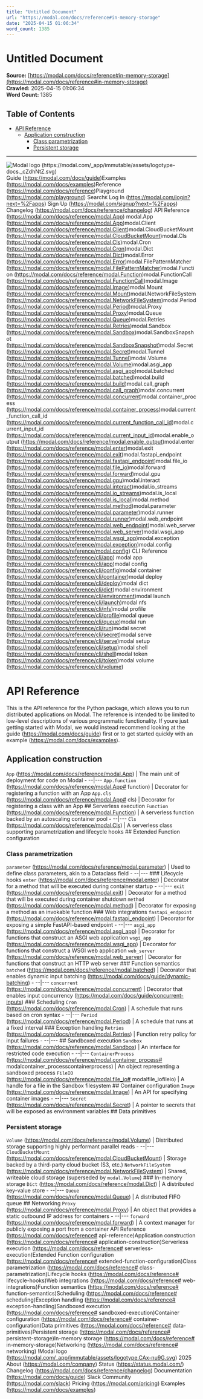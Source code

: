 ```yaml
---
title: "Untitled Document"
url: "https://modal.com/docs/reference#in-memory-storage"
date: "2025-04-15 01:06:34"
word_count: 1385
---
```


# Untitled Document

**Source:** [https://modal.com/docs/reference#in-memory-storage](https://modal.com/docs/reference#in-memory-storage)  
**Crawled:** 2025-04-15 01:06:34  
**Word Count:** 1385

## Table of Contents

- [API Reference](#api-reference)
  - [Application construction](#application-construction)
    - [Class parametrization](#class-parametrization)
    - [Persistent storage](#persistent-storage)

---

![Modal logo (https://modal.com/_app/immutable/assets/logotype-docs._cZdhNtZ.svg)](https://modal.com/docs)
Guide (https://modal.com/docs/guide)Examples (https://modal.com/docs/examples)Reference (https://modal.com/docs/reference)Playground (https://modal.com/playground)
Search`K`
Log In (https://modal.com/login?next=%2Fapps) Sign Up (https://modal.com/signup?next=%2Fapps)
Changelog (https://modal.com/docs/reference/changelog) API Reference (https://modal.com/docs/reference/modal.App) modal.App (https://modal.com/docs/reference/modal.App)modal.Client (https://modal.com/docs/reference/modal.Client)modal.CloudBucketMount (https://modal.com/docs/reference/modal.CloudBucketMount)modal.Cls (https://modal.com/docs/reference/modal.Cls)modal.Cron (https://modal.com/docs/reference/modal.Cron)modal.Dict (https://modal.com/docs/reference/modal.Dict)modal.Error (https://modal.com/docs/reference/modal.Error)modal.FilePatternMatcher (https://modal.com/docs/reference/modal.FilePatternMatcher)modal.Function (https://modal.com/docs/reference/modal.Function)modal.FunctionCall (https://modal.com/docs/reference/modal.FunctionCall)modal.Image (https://modal.com/docs/reference/modal.Image)modal.Mount (https://modal.com/docs/reference/modal.Mount)modal.NetworkFileSystem (https://modal.com/docs/reference/modal.NetworkFileSystem)modal.Period (https://modal.com/docs/reference/modal.Period)modal.Proxy (https://modal.com/docs/reference/modal.Proxy)modal.Queue (https://modal.com/docs/reference/modal.Queue)modal.Retries (https://modal.com/docs/reference/modal.Retries)modal.Sandbox (https://modal.com/docs/reference/modal.Sandbox)modal.SandboxSnapshot (https://modal.com/docs/reference/modal.SandboxSnapshot)modal.Secret (https://modal.com/docs/reference/modal.Secret)modal.Tunnel (https://modal.com/docs/reference/modal.Tunnel)modal.Volume (https://modal.com/docs/reference/modal.Volume)modal.asgi_app (https://modal.com/docs/reference/modal.asgi_app)modal.batched (https://modal.com/docs/reference/modal.batched)modal.build (https://modal.com/docs/reference/modal.build)modal.call_graph (https://modal.com/docs/reference/modal.call_graph)modal.concurrent (https://modal.com/docs/reference/modal.concurrent)modal.container_process (https://modal.com/docs/reference/modal.container_process)modal.current_function_call_id (https://modal.com/docs/reference/modal.current_function_call_id)modal.current_input_id (https://modal.com/docs/reference/modal.current_input_id)modal.enable_output (https://modal.com/docs/reference/modal.enable_output)modal.enter (https://modal.com/docs/reference/modal.enter)modal.exit (https://modal.com/docs/reference/modal.exit)modal.fastapi_endpoint (https://modal.com/docs/reference/modal.fastapi_endpoint)modal.file_io (https://modal.com/docs/reference/modal.file_io)modal.forward (https://modal.com/docs/reference/modal.forward)modal.gpu (https://modal.com/docs/reference/modal.gpu)modal.interact (https://modal.com/docs/reference/modal.interact)modal.io_streams (https://modal.com/docs/reference/modal.io_streams)modal.is_local (https://modal.com/docs/reference/modal.is_local)modal.method (https://modal.com/docs/reference/modal.method)modal.parameter (https://modal.com/docs/reference/modal.parameter)modal.runner (https://modal.com/docs/reference/modal.runner)modal.web_endpoint (https://modal.com/docs/reference/modal.web_endpoint)modal.web_server (https://modal.com/docs/reference/modal.web_server)modal.wsgi_app (https://modal.com/docs/reference/modal.wsgi_app)modal.exception (https://modal.com/docs/reference/modal.exception)modal.config (https://modal.com/docs/reference/modal.config) CLI Reference (https://modal.com/docs/reference/cli/app) modal app (https://modal.com/docs/reference/cli/app)modal config (https://modal.com/docs/reference/cli/config)modal container (https://modal.com/docs/reference/cli/container)modal deploy (https://modal.com/docs/reference/cli/deploy)modal dict (https://modal.com/docs/reference/cli/dict)modal environment (https://modal.com/docs/reference/cli/environment)modal launch (https://modal.com/docs/reference/cli/launch)modal nfs (https://modal.com/docs/reference/cli/nfs)modal profile (https://modal.com/docs/reference/cli/profile)modal queue (https://modal.com/docs/reference/cli/queue)modal run (https://modal.com/docs/reference/cli/run)modal secret (https://modal.com/docs/reference/cli/secret)modal serve (https://modal.com/docs/reference/cli/serve)modal setup (https://modal.com/docs/reference/cli/setup)modal shell (https://modal.com/docs/reference/cli/shell)modal token (https://modal.com/docs/reference/cli/token)modal volume (https://modal.com/docs/reference/cli/volume)
# API Reference <a id="api-reference"></a>
This is the API reference for the Python package, which allows you to run distributed applications on Modal.
The reference is intended to be limited to low-level descriptions of various programmatic functionality. If youre just getting started with Modal, we would instead recommend looking at the guide (https://modal.com/docs/guide) first or to get started quickly with an example (https://modal.com/docs/examples).
## Application construction <a id="application-construction"></a>
`App` (https://modal.com/docs/reference/modal.App) | The main unit of deployment for code on Modal - --|--- `App.function` (https://modal.com/docs/reference/modal.App# function) | Decorator for registering a function with an App `App.cls` (https://modal.com/docs/reference/modal.App# cls) | Decorator for registering a class with an App ## Serverless execution
`Function` (https://modal.com/docs/reference/modal.Function) | A serverless function backed by an autoscaling container pool - --|--- `Cls` (https://modal.com/docs/reference/modal.Cls) | A serverless class supporting parametrization and lifecycle hooks ## Extended Function configuration
### Class parametrization <a id="class-parametrization"></a>
`parameter` (https://modal.com/docs/reference/modal.parameter) | Used to define class parameters, akin to a Dataclass field - --|--- ### Lifecycle hooks
`enter` (https://modal.com/docs/reference/modal.enter) | Decorator for a method that will be executed during container startup - --|--- `exit` (https://modal.com/docs/reference/modal.exit) | Decorator for a method that will be executed during container shutdown `method` (https://modal.com/docs/reference/modal.method) | Decorator for exposing a method as an invokable function ### Web integrations
`fastapi_endpoint` (https://modal.com/docs/reference/modal.fastapi_endpoint) | Decorator for exposing a simple FastAPI-based endpoint - --|--- `asgi_app` (https://modal.com/docs/reference/modal.asgi_app) | Decorator for functions that construct an ASGI web application `wsgi_app` (https://modal.com/docs/reference/modal.wsgi_app) | Decorator for functions that construct a WSGI web application `web_server` (https://modal.com/docs/reference/modal.web_server) | Decorator for functions that construct an HTTP web server ### Function semantics
`batched` (https://modal.com/docs/reference/modal.batched) | Decorator that enables dynamic input batching (https://modal.com/docs/guide/dynamic-batching) - --|--- `concurrent` (https://modal.com/docs/reference/modal.concurrent) | Decorator that enables input concurrency (https://modal.com/docs/guide/concurrent-inputs) ### Scheduling
`Cron` (https://modal.com/docs/reference/modal.Cron) | A schedule that runs based on cron syntax - --|--- `Period` (https://modal.com/docs/reference/modal.Period) | A schedule that runs at a fixed interval ### Exception handling
`Retries` (https://modal.com/docs/reference/modal.Retries) | Function retry policy for input failures - --|--- ## Sandboxed execution
`Sandbox` (https://modal.com/docs/reference/modal.Sandbox) | An interface for restricted code execution - --|--- `ContainerProcess` (https://modal.com/docs/reference/modal.container_process# modalcontainer_processcontainerprocess) | An object representing a sandboxed process `FileIO` (https://modal.com/docs/reference/modal.file_io# modalfile_iofileio) | A handle for a file in the Sandbox filesystem ## Container configuration
`Image` (https://modal.com/docs/reference/modal.Image) | An API for specifying container images - --|--- `Secret` (https://modal.com/docs/reference/modal.Secret) | A pointer to secrets that will be exposed as environment variables ## Data primitives
### Persistent storage <a id="persistent-storage"></a>
`Volume` (https://modal.com/docs/reference/modal.Volume) | Distributed storage supporting highly performant parallel reads - --|--- `CloudBucketMount` (https://modal.com/docs/reference/modal.CloudBucketMount) | Storage backed by a third-party cloud bucket (S3, etc.) `NetworkFileSystem` (https://modal.com/docs/reference/modal.NetworkFileSystem) | Shared, writeable cloud storage (superseded by `modal.Volume`) ### In-memory storage
`Dict` (https://modal.com/docs/reference/modal.Dict) | A distributed key-value store - --|--- `Queue` (https://modal.com/docs/reference/modal.Queue) | A distributed FIFO queue ## Networking
`Proxy` (https://modal.com/docs/reference/modal.Proxy) | An object that provides a static outbound IP address for containers - --|--- `forward` (https://modal.com/docs/reference/modal.forward) | A context manager for publicly exposing a port from a container API Reference (https://modal.com/docs/reference# api-reference)Application construction (https://modal.com/docs/reference# application-construction)Serverless execution (https://modal.com/docs/reference# serverless-execution)Extended Function configuration (https://modal.com/docs/reference# extended-function-configuration)Class parametrization (https://modal.com/docs/reference# class-parametrization)Lifecycle hooks (https://modal.com/docs/reference# lifecycle-hooks)Web integrations (https://modal.com/docs/reference# web-integrations)Function semantics (https://modal.com/docs/reference# function-semantics)Scheduling (https://modal.com/docs/reference# scheduling)Exception handling (https://modal.com/docs/reference# exception-handling)Sandboxed execution (https://modal.com/docs/reference# sandboxed-execution)Container configuration (https://modal.com/docs/reference# container-configuration)Data primitives (https://modal.com/docs/reference# data-primitives)Persistent storage (https://modal.com/docs/reference# persistent-storage)In-memory storage (https://modal.com/docs/reference# in-memory-storage)Networking (https://modal.com/docs/reference# networking)
!Modal logo (https://modal.com/_app/immutable/assets/logotype.CAx-nu9G.svg)  2025
About (https://modal.com/company) Status (https://status.modal.com/) Changelog (https://modal.com/docs/reference/changelog) Documentation (https://modal.com/docs/guide) Slack Community (https://modal.com/slack) Pricing (https://modal.com/pricing) Examples (https://modal.com/docs/examples)